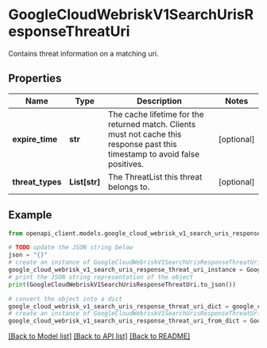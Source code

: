 # GoogleCloudWebriskV1SearchUrisResponseThreatUri

Contains threat information on a matching uri.

## Properties

Name | Type | Description | Notes
------------ | ------------- | ------------- | -------------
**expire_time** | **str** | The cache lifetime for the returned match. Clients must not cache this response past this timestamp to avoid false positives. | [optional] 
**threat_types** | **List[str]** | The ThreatList this threat belongs to. | [optional] 

## Example

```python
from openapi_client.models.google_cloud_webrisk_v1_search_uris_response_threat_uri import GoogleCloudWebriskV1SearchUrisResponseThreatUri

# TODO update the JSON string below
json = "{}"
# create an instance of GoogleCloudWebriskV1SearchUrisResponseThreatUri from a JSON string
google_cloud_webrisk_v1_search_uris_response_threat_uri_instance = GoogleCloudWebriskV1SearchUrisResponseThreatUri.from_json(json)
# print the JSON string representation of the object
print(GoogleCloudWebriskV1SearchUrisResponseThreatUri.to_json())

# convert the object into a dict
google_cloud_webrisk_v1_search_uris_response_threat_uri_dict = google_cloud_webrisk_v1_search_uris_response_threat_uri_instance.to_dict()
# create an instance of GoogleCloudWebriskV1SearchUrisResponseThreatUri from a dict
google_cloud_webrisk_v1_search_uris_response_threat_uri_from_dict = GoogleCloudWebriskV1SearchUrisResponseThreatUri.from_dict(google_cloud_webrisk_v1_search_uris_response_threat_uri_dict)
```
[[Back to Model list]](../README.md#documentation-for-models) [[Back to API list]](../README.md#documentation-for-api-endpoints) [[Back to README]](../README.md)


